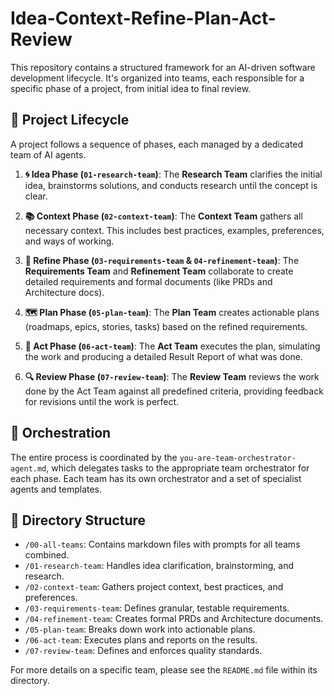 # Idea-Context-Refine-Plan-Act-Review

This repository contains a structured framework for an AI-driven software development lifecycle. It's organized into teams, each responsible for a specific phase of a project, from initial idea to final review.

## 🚀 Project Lifecycle

A project follows a sequence of phases, each managed by a dedicated team of AI agents.

1.  **🌀 Idea Phase (`01-research-team`)**: The **Research Team** clarifies the initial idea, brainstorms solutions, and conducts research until the concept is clear.

2.  **📚 Context Phase (`02-context-team`)**: The **Context Team** gathers all necessary context. This includes best practices, examples, preferences, and ways of working.

3.  **💎 Refine Phase (`03-requirements-team` & `04-refinement-team`)**: The **Requirements Team** and **Refinement Team** collaborate to create detailed requirements and formal documents (like PRDs and Architecture docs).

4.  **🗺️ Plan Phase (`05-plan-team`)**: The **Plan Team** creates actionable plans (roadmaps, epics, stories, tasks) based on the refined requirements.

5.  **🚀 Act Phase (`06-act-team`)**: The **Act Team** executes the plan, simulating the work and producing a detailed Result Report of what was done.

6.  **🔍 Review Phase (`07-review-team`)**: The **Review Team** reviews the work done by the Act Team against all predefined criteria, providing feedback for revisions until the work is perfect.

## 🤖 Orchestration

The entire process is coordinated by the `you-are-team-orchestrator-agent.md`, which delegates tasks to the appropriate team orchestrator for each phase. Each team has its own orchestrator and a set of specialist agents and templates.

## 📂 Directory Structure

*   `/00-all-teams`: Contains markdown files with prompts for all teams combined.
*   `/01-research-team`: Handles idea clarification, brainstorming, and research.
*   `/02-context-team`: Gathers project context, best practices, and preferences.
*   `/03-requirements-team`: Defines granular, testable requirements.
*   `/04-refinement-team`: Creates formal PRDs and Architecture documents.
*   `/05-plan-team`: Breaks down work into actionable plans.
*   `/06-act-team`: Executes plans and reports on the results.
*   `/07-review-team`: Defines and enforces quality standards.

For more details on a specific team, please see the `README.md` file within its directory.
